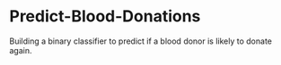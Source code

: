 # Predict-Blood-Donations
Building a binary classifier to predict if a blood donor is likely to donate again.

